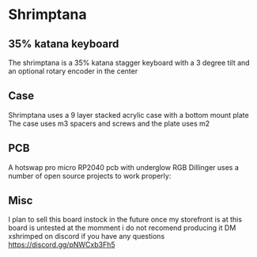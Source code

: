 # Shrimptana
## 35% katana keyboard



The shrimptana is a 35% katana stagger keyboard with a 3 degree tilt and an optional rotary encoder in the center 

## Case
Shrimptana uses a 9 layer stacked acrylic case with a bottom mount plate
The case uses m3 spacers and screws and the plate uses m2


## PCB
A hotswap pro micro RP2040 pcb with underglow RGB
Dillinger uses a number of open source projects to work properly:

## Misc
I plan to sell this board instock in the future once my storefront is at 
this board is untested at the momment i do not recomend producing it 
DM xshrimped on discord if you have any questions
https://discord.gg/pNWCxb3Fh5